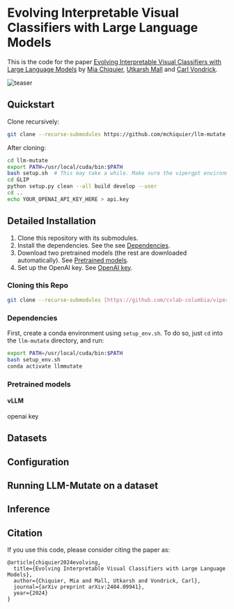 # Evolving Interpretable Visual Classifiers with Large Language Models

This is the code for the paper [Evolving Interpretable Visual Classifiers with Large Language Models](https://llm-mutate.cs.columbia.edu/) by [Mia Chiquier](https://www.cs.columbia.edu/~mia.chiquier/), [Utkarsh Mall](https://www.cs.columbia.edu/~utkarshm/) and [Carl Vondrick](https://www.cs.columbia.edu/~vondrick/). 


![teaser](teaser.gif "Teaser")

## Quickstart
Clone recursively:
```bash
git clone --recurse-submodules https://github.com/mchiquier/llm-mutate.git
```

After cloning:
```bash
cd llm-mutate
export PATH=/usr/local/cuda/bin:$PATH
bash setup.sh  # This may take a while. Make sure the vipergpt environment is active
cd GLIP
python setup.py clean --all build develop --user
cd ..
echo YOUR_OPENAI_API_KEY_HERE > api.key
```

## Detailed Installation
1. Clone this repository with its submodules.
2. Install the dependencies. See the see [Dependencies](#Dependencies).
3. Download two pretrained models (the rest are downloaded automatically). See [Pretrained models](#Pretrained-models).
4. Set up the OpenAI key. See [OpenAI key](#OpenAI-key).

### Cloning this Repo

```bash
git clone --recurse-submodules [https://github.com/cvlab-columbia/viper.git](https://github.com/mchiquier/llm-mutate.git)
```

### Dependencies

First, create a conda environment using `setup_env.sh`. 
To do so, just `cd` into the `llm-mutate` directory, and run:

```bash
export PATH=/usr/local/cuda/bin:$PATH
bash setup_env.sh
conda activate llmmutate
```

### Pretrained models


#### vLLM

openai key

## Datasets

## Configuration


## Running LLM-Mutate on a dataset

## Inference


## Citation

If you use this code, please consider citing the paper as:

```
@article{chiquier2024evolving,
  title={Evolving Interpretable Visual Classifiers with Large Language Models},
  author={Chiquier, Mia and Mall, Utkarsh and Vondrick, Carl},
  journal={arXiv preprint arXiv:2404.09941},
  year={2024}
}
```
